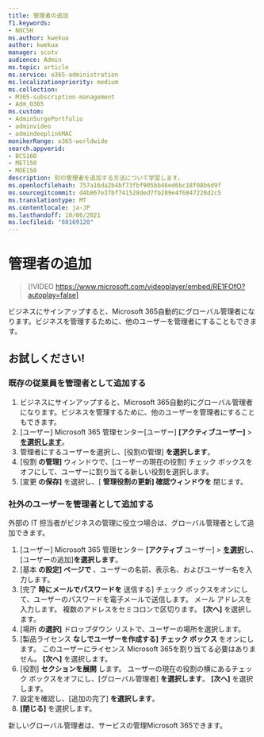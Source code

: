 ```yaml
---
title: 管理者の追加
f1.keywords:
- NOCSH
ms.author: kwekua
author: kwekua
manager: scotv
audience: Admin
ms.topic: article
ms.service: o365-administration
ms.localizationpriority: medium
ms.collection:
- M365-subscription-management
- Adm_O365
ms.custom:
- AdminSurgePortfolio
- adminvideo
- admindeeplinkMAC
monikerRange: o365-worldwide
search.appverid:
- BCS160
- MET150
- MOE150
description: 別の管理者を追加する方法について学習します。
ms.openlocfilehash: 757a16da2b4bf73fbf905bb46ed6bc18f08b6d9f
ms.sourcegitcommit: d4b867e37bf741528ded7fb289e4f6847228d2c5
ms.translationtype: MT
ms.contentlocale: ja-JP
ms.lasthandoff: 10/06/2021
ms.locfileid: "60169120"
---
```

# <a name="add-an-admin"></a>管理者の追加

> [!VIDEO https://www.microsoft.com/videoplayer/embed/RE1FOfO?autoplay=false]

ビジネスにサインアップすると、Microsoft 365自動的にグローバル管理者になります。ビジネスを管理するために、他のユーザーを管理者にすることもできます。 

## <a name="try-it"></a>お試しください!

### <a name="add-an-existing-employee-as-an-admin"></a>既存の従業員を管理者として追加する

1. ビジネスにサインアップすると、Microsoft 365自動的にグローバル管理者になります。ビジネスを管理するために、他のユーザーを管理者にすることもできます。 
1. [ユーザー] Microsoft 365 管理センター[ユーザー] **[アクティブユーザー]**  >  <a href="https://go.microsoft.com/fwlink/p/?linkid=834822" target="_blank">**を選択します**</a>。
1. 管理者にするユーザーを選択し、[役割の管理] **を選択します**。
1. [役割 **の管理]** ウィンドウで、[ユーザーの現在の役割] チェック ボックスをオフにして、ユーザーに割り当てる新しい役割を選択します。
1. [変更 **の保存]** を選択し、[ **管理役割の更新] 確認ウィンドウを** 閉じます。

### <a name="add-someone-outside-the-company-as-an-admin"></a>社外のユーザーを管理者として追加する

外部の IT 担当者がビジネスの管理に役立つ場合は、グローバル管理者として追加できます。

1. [ユーザー] Microsoft 365 管理センター **[アクティブ** ユーザー]  >  <a href="https://go.microsoft.com/fwlink/p/?linkid=834822" target="_blank">**を選択**</a>し、[ユーザーの追加]**を選択します**。
1. [基本 **の設定] ページで** 、ユーザーの名前、表示名、およびユーザー名を入力します。
1. [完了 **時にメールでパスワードを** 送信する] チェック ボックスをオンにして、ユーザーのパスワードを電子メールで送信します。 メール アドレスを入力します。 複数のアドレスをセミコロンで区切ります。 **[次へ]** を選択します。
1. [場所 **の選択]** ドロップダウン リストで、ユーザーの場所を選択します。
1. [製品ライセンス **なしでユーザーを作成する] チェック ボックス** をオンにします。 このユーザーにライセンス Microsoft 365を割り当てる必要はありません。 **[次へ]** を選択します。
1. [役割] **セクションを展開** します。 ユーザーの現在の役割の横にあるチェック ボックスをオフにし、[グローバル管理者] **を選択します**。 **[次へ]** を選択します。
1. 設定を確認し、[追加の完了] **を選択します**。
1. **[閉じる]** を選択します。

新しいグローバル管理者は、サービスの管理Microsoft 365できます。